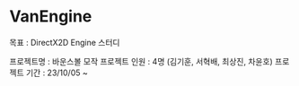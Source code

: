 # VanEngine

목표 : DirectX2D Engine 스터디

프로젝트명 : 바운스볼 모작
프로젝트 인원 : 4명 (김기훈, 서혁배, 최상진, 차윤호)
프로젝트 기간 : 23/10/05 ~

